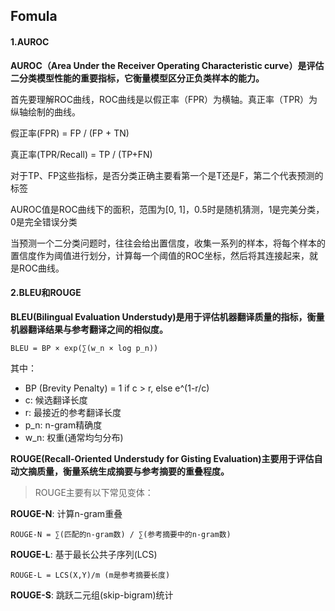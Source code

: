 ## Fomula

#### 1.AUROC

**AUROC（Area Under the Receiver Operating Characteristic curve）是评估二分类模型性能的重要指标，它衡量模型区分正负类样本的能力。**

首先要理解ROC曲线，ROC曲线是以假正率（FPR）为横轴。真正率（TPR）为纵轴绘制的曲线。

假正率(FPR) = FP / (FP + TN)

真正率(TPR/Recall) = TP / (TP+FN)

对于TP、FP这些指标，是否分类正确主要看第一个是T还是F，第二个代表预测的标签

AUROC值是ROC曲线下的面积，范围为[0, 1]，0.5时是随机猜测，1是完美分类，0是完全错误分类

当预测一个二分类问题时，往往会给出置信度，收集一系列的样本，将每个样本的置信度作为阈值进行划分，计算每一个阈值的ROC坐标，然后将其连接起来，就是ROC曲线。

#### 2.BLEU和ROUGE

**BLEU(Bilingual Evaluation Understudy)是用于评估机器翻译质量的指标，衡量机器翻译结果与参考翻译之间的相似度。**

```
BLEU = BP × exp(∑(w_n × log p_n))
```

其中：

- BP (Brevity Penalty) = 1 if c > r, else e^(1-r/c)
- c: 候选翻译长度
- r: 最接近的参考翻译长度
- p_n: n-gram精确度
- w_n: 权重(通常均匀分布)

**ROUGE(Recall-Oriented Understudy for Gisting Evaluation)主要用于评估自动文摘质量，衡量系统生成摘要与参考摘要的重叠程度。**

>  ROUGE主要有以下常见变体：

**ROUGE-N**: 计算n-gram重叠

```
ROUGE-N = ∑(匹配的n-gram数) / ∑(参考摘要中的n-gram数)
```

**ROUGE-L**: 基于最长公共子序列(LCS)

```
ROUGE-L = LCS(X,Y)/m (m是参考摘要长度)
```

**ROUGE-S**: 跳跃二元组(skip-bigram)统计









